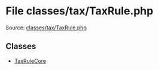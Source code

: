 File classes/tax/TaxRule.php
=========

Source: [classes/tax/TaxRule.php](https://github.com/PrestaShop/PrestaShop/blob/1.5.3.0/classes/tax/TaxRule.php)


Classes
-------

* [TaxRuleCore](class.TaxRuleCore.md)

